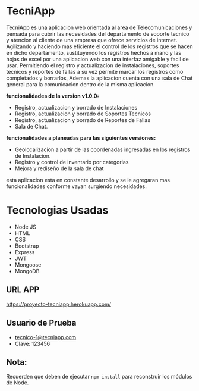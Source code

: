 # TecniApp

TecniApp es una aplicacion web orientada al area de Telecomunicaciones y pensada para cubrir las
necesidades del departamento de soporte tecnico y atencion al cliente de una empresa que ofrece  servicios de internet. Agilizando y haciendo mas eficiente el control de los registros que se hacen en dicho departamento, sustituyendo los registros hechos a mano y las hojas de excel por una aplicacion web con una interfaz amigable y facil de usar. Permitiendo el registro y actualizacion de instalaciones, soportes tecnicos y reportes de fallas a su vez permite marcar los registros como completados y borrarlos, Ademas la aplicacion cuenta con una sala de Chat general para la comunicacion dentro de la misma aplicacion.

**funcionalidades de la version v1.0.0:**
- Registro, actualizacion y borrado de Instalaciones
- Registro, actualizacion y borrado de Soportes Tecnicos
- Registro, actualizacion y borrado de Reportes de Fallas
- Sala de Chat.

**funcionalidades a planeadas para las siguientes versiones:**
- Geolocalizacion a partir de las coordenadas ingresadas en los registros de Instalacion.
- Registro y control de inventario por categorias
- Mejora y rediseño de la sala de chat
  

esta aplicacion esta en constante desarrollo y se le agregaran mas funcionalidades conforme vayan surgiendo necesidades.

# Tecnologias Usadas
- Node JS
- HTML
- CSS
- Bootstrap
- Express
- JWT
- Mongoose
- MongoDB

## URL APP ##
https://proyecto-tecniapp.herokuapp.com/

## Usuario de Prueba ##
- tecnico-1@tecniapp.com
- Clave: 123456



## Nota: ##
Recuerden que deben de ejecutar ```npm install``` para reconstruir los módulos de Node.
